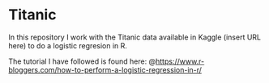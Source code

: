 # Titanic

In this repository I work with the Titanic data available in Kaggle (insert URL here)
to do a logistic regresion in R.

The tutorial I have followed is found here: @https://www.r-bloggers.com/how-to-perform-a-logistic-regression-in-r/